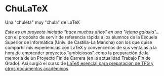 # ChuLaTeX
 Una "chuleta" muy "chula" de LaTeX

_Este es un proyecto iniciado "hace muchos años" en una "lejana galaxia"..._ con el propósito de servir de referencia rápida a los alumnos de la Escuela Superior de Informática (Univ. de Castilla-La Mancha) con los que quise compartir mis experiencias con LaTeX y convencerlos de sus ventajas a la hora de emprender proyectos "ambiciosos" como la preparación de la memoria de un Proyecto Fin de Carrera (en la actualidad Trabajo Fin de Grado). Así surgió el curso de [LaTeX esencial para preparación de TFG y otros documentos académicos](http://visilab.etsii.uclm.es/?page_id=1468).